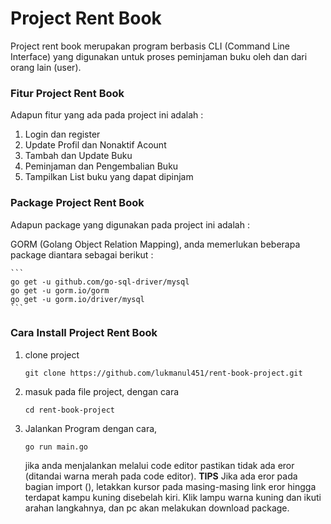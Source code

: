 # Project Rent Book

Project rent book merupakan program berbasis CLI (Command Line Interface) yang digunakan untuk proses peminjaman buku oleh dan dari orang lain (user).

### Fitur Project Rent Book

Adapun fitur yang ada pada project ini adalah :

1. Login dan register
2. Update Profil dan Nonaktif Acount
3. Tambah dan Update Buku 
4. Peminjaman dan Pengembalian Buku
5. Tampilkan List buku yang dapat dipinjam


### Package Project Rent Book

Adapun package yang digunakan pada project ini adalah :

GORM (Golang Object Relation Mapping), anda memerlukan beberapa package diantara sebagai berikut :


    ```
    go get -u github.com/go-sql-driver/mysql
    go get -u gorm.io/gorm
    go get -u gorm.io/driver/mysql
    ```


### Cara Install Project Rent Book

1. clone project
    ```
    git clone https://github.com/lukmanul451/rent-book-project.git
    ```
2. masuk pada file project, dengan cara
    ```
    cd rent-book-project
    ```
3. Jalankan Program dengan cara, 
    ```
    go run main.go
    ```
    jika anda menjalankan melalui code editor pastikan tidak ada eror (ditandai warna merah pada code editor).
**TIPS**
    Jika ada eror pada bagian import (), letakkan kursor pada masing-masing link eror hingga terdapat kampu kuning disebelah kiri.
    Klik lampu warna kuning dan ikuti arahan langkahnya, dan pc akan melakukan download package.



    